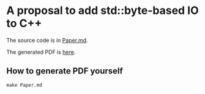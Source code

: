 # A proposal to add std::byte-based IO to C++

The source code is in [Paper.md](Paper.md).

The generated PDF is [here](generated/Paper.pdf).

## How to generate PDF yourself

```
make Paper.md
```
